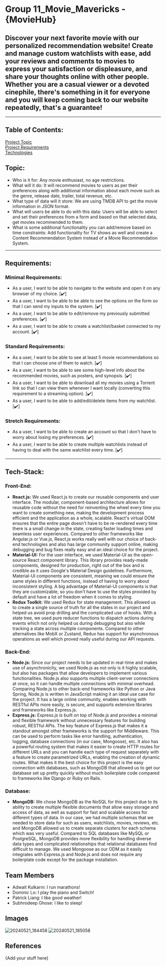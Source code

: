 # Group 11_Movie_Mavericks - {MovieHub}

## Discover your next favorite movie with our personalized recommendation website! Create and manage custom watchlists with ease, add your reviews and comments to movies to express your satisfaction or displeasure, and share your thoughts online with other people. Whether you are a casual viewer or a devoted cinephile, there's something in it for everyone and you will keep coming back to our website repeatedly, that's a guarantee!  

<hr></hr>

## Table of Contents:  
[Project Topic](#Topic)  
[Project Requirements](#Requirements)  
[Technologies](#Tech-Stack)

## Topic:

- Who is it for: Any movie enthusiast, no age restrictions.
- What will it do: It will recommend movies to users as per their preferences along with additional information about each movie such as the genre, release date, trailer, total revenue, etc.  
- What type of data will it store: We are using TMDB API to get the movie information in JSON format.  
- What will users be able to do with this data: Users will be able to select and set their preferences from a form and based on that selected data, get movies recommended to them.
- What is some additional functionality you can add/remove based on time constraints: Add functionality for TV shows as well and create a Content Recommendation System instead of a Movie Recommendation System.

<hr></hr>

## Requirements:  
### Minimal Requirements:
- As a user, I want to be able to navigate to the website and open it on any browser of my choice. [✔️]
- As a user, I want to be able to be able to see the options on the form so that I can send my inputs to the system. [✔️]
- As a user, I want to be able to edit/remove my previously submitted preferences. [✔️] 
- As a user, I want to be able to create a watchlist/basket connected to my account. [✔️]

### Standard Requirements:
- As a user, I want to be able to see at least 5 movie recommendations so that I can choose one of them to watch. [✔️]
- As a user, I want to be able to see some high-level info about the recommended movies, such as posters, and synopsis. [✔️]
- As a user, I want to be able to download all my movies using a Torrent link so that I can view them whenever I want locally (converting this requirement to a streaming option). [✔️]
- As a user, I want to be able to add/edit/delete items from my watchlist. [✔️]

### Stretch Requirements:
- As a user, I want to be able to create an account so that I don't have to worry about losing my preferences. [✔️]
- As a user, I want to be able to create multiple watchlists instead of having to deal with the same watchlist every time. [✔️]

<hr></hr>

## Tech-Stack:  
### Front-End:  
- <strong>React.js:</strong> We used React.js to create our reusable components and user interface. The modular, component-based architecture allows for reusable code without the need for reinventing the wheel every time you want to create something new, making the development process efficient and the application as a whole, scalable. React's virtual DOM ensures that the entire page doesn't have to be re-rendered every time there is a small change in the state, creating faster loading times and seamless user experiences. Compared to other frameworks like Angular.js or Vue.js, React.js works really well with our choice of back-end technologies and also has large community support online, making debugging and bug fixes really easy and an ideal choice for the project.
- <strong>Material-UI:</strong> For the user interface, we used Material-UI as the open-source React component library. This library provides ready-made components, designed for production, right out of the box and is credible as it uses Google's Material Design guidelines. Furthermore, Material-UI components are consistent, meaning we could ensure the same styles in different functions, instead of having to worry about inconsistent styling. A big advantage of Material-UI components is that they are customizable, so you don't have to use the styles provided by default and have a lot of freedom when it comes to styling.
- <strong>Redux Toolkit:</strong> We used Redux for state management. This allowed us to create a single source of truth for all the states in our project and helped us avoid prop drilling and the complicated use of hooks. With a state tree, we used pure reducer functions to dispatch actions during events which not only helped us during debugging but also while tracking a state across multiple components. Compared to other alternatives like MobX or Zustand, Redux has support for asynchronous operations as well which proved really useful during our API requests.

### Back-End:  
- <strong>Node.js:</strong> Since our project needs to be updated in real-time and makes use of asynchronicity, we used Node.js as not only is it highly scalable, but also has packages that allow developers to implement various functionalities. Node.js also supports multiple client-server connections at once, so it can handle multiple connections with minimal overhead. Comparing Node.js to other back-end frameworks like Python or Java Spring, Node.js is written in JavaScript making it an ideal use case for the project. It has a large online community, enables working with RESTful APIs more easily, is secure, and supports extensive libraries and frameworks like Express.js.
- <strong>Express.js:</strong> Express.js is built on top of Node.js and provides a minimal and flexible framework without unnecessary features for building robust, RESTful APIs. The key feature of Express.js that makes it a standout amongst other frameworks is the support for Middleware. This can be used to perform tasks like error handling, authentication, logging, database connections (in our case, Mongoose), etc. It also has a powerful routing system that makes it easier to create HTTP routes for different URLs and you can handle each type of request separately with a feature to create parametrized URLs, enabling the creation of dynamic routes. What makes it the best choice for this project is the easy connection with databases, such as MongoDB that allowed us to get our database set up pretty quickly without much boilerplate code compared to frameworks like Django or Ruby on Rails.

### Database:
- <strong>MongoDB:</strong> We chose MongoDB as the NoSQL for this project due to its ability to create multiple flexible documents that allow easy storage and access of data, as well as support for fast and scalable access for different types of data. In our case, we had multiple schemas that we needed to store data for such as users, watchlists, movies, reviews, etc. and MongoDB allowed us to create separate clusters for each schema which was very useful. Compared to SQL databases like MySQL or PostgreSQL, MongoDB provides more flexibility for handling diverse data types and complicated relationships that relational databases find difficult to manage. We used Mongoose as our ODM as it easily integrates with Express.js and Node.js and does not require any boilerplate code except for the package installation.

## Team Members

- Adwait Kulkarni: I run marathons!
- Dominic Lo: I play the piano and Switch!
- Patrick Liang: I like good weather!
- Subhrodeep Ghose: I like to sleep!

## Images

![20240521_184458](https://github.com/ubc-cpsc455-2024S/project-11_movie_mavericks/assets/65598707/9ad5c817-1708-44f0-b4f6-9487cc8644ae)
![20240521_185058](https://github.com/ubc-cpsc455-2024S/project-11_movie_mavericks/assets/65598707/596fe799-ded0-4124-8d34-0c732aaeb443)

## References


{Add your stuff here}
